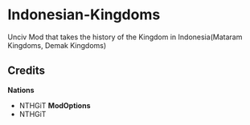 # Indonesian-Kingdoms
Unciv Mod that takes the history of the Kingdom in Indonesia(Mataram Kingdoms, Demak Kingdoms)

## Credits
**Nations**
 - NTHGiT
**ModOptions**
 - NTHGiT
